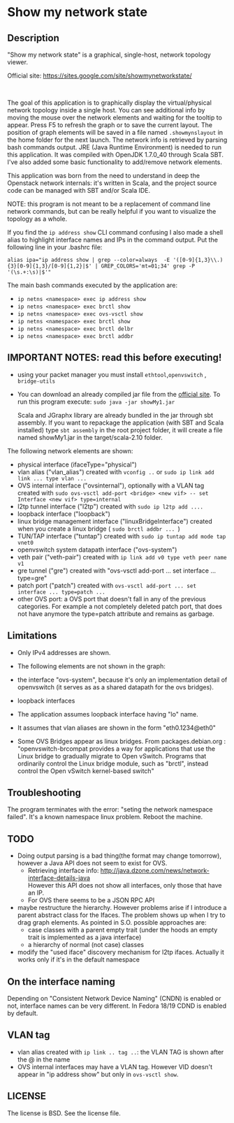 Show my network state
=====================


Description
-----------

"Show my network state" is a graphical, single-host, network topology viewer.

Official site: https://sites.google.com/site/showmynetworkstate/

<br>


The goal of this application is to graphically display the virtual/physical network topology inside a single host.
You can see additional info by moving the mouse over the network elements and waiting for the tooltip to appear.
Press F5 to refresh the graph or to save the current layout. The position of graph elements will be saved in a file named `.showmynslayout` in the home folder for the next launch. The network info is retrieved by parsing bash commands output. JRE (Java Runtime Environment) is  needed to run this application. It was compiled with OpenJDK 1.7.0_40 through Scala SBT. I've also added some basic functionality to add/remove network elements.



This application was born from the need to understand in deep the Openstack network internals: it's written in Scala, and the project source code can be managed with SBT and/or Scala IDE. 

NOTE: this program is not meant to be a replacement of command line network commands, but can be really helpful if you want to visualize the topology as a whole.


If you find the `ip address show` CLI command confusing I also made a shell alias to highlight interface names and IPs in the command output.
Put the following line in your .bashrc file:

`alias ipa="ip address show | grep --color=always  -E '([0-9]{1,3}\\.){3}[0-9]{1,3}/[0-9]{1,2}|$' | GREP_COLORS='mt=01;34' grep -P '(\s.+:\s)|$'"`


The main bash commands executed by the application are:

* `ip netns <namespace> exec ip address show`
* `ip netns <namespace> exec brctl show`
* `ip netns <namespace> exec ovs-vsctl show`
* `ip netns <namespace> exec brctl show`
* `ip netns <namespace> exec brctl delbr`
* `ip netns <namespace> exec brctl addbr`




IMPORTANT NOTES: read  this before executing!
---------------------------------------------

 

* using your packet manager you must install `ethtool`,`openvswitch` , `bridge-utils`

*  You can download an already compiled jar file from the [official site](https://sites.google.com/site/showmynetworkstate/). To run this program execute: 
     `sudo java -jar showMy1.jar`

   Scala and JGraphx library are already bundled in the jar through sbt assembly. If you want to repackage the application (with SBT and Scala installed) type `sbt assembly` in the root project folder, it will create a file named showMy1.jar in the target/scala-2.10  folder.
   


The following network elements are shown:

 * physical interface (ifaceType="physical") 
 * vlan alias ("vlan_alias")   created with `vconfig ..` or `sudo ip link add link ... type vlan ...` 
 * OVS internal interface ("ovsinternal"), optionally with a VLAN tag  created with `sudo ovs-vsctl add-port <bridge> <new vif> -- set Interface <new vif> type=internal`
 * l2tp tunnel interface ("l2tp")   created with `sudo ip l2tp add ....`
 * loopback interface ("loopback") 
 * linux bridge management interface ("linuxBridgeInterface")   created when you create a linux bridge ( `sudo brctl addbr ... `)
 * TUN/TAP interface ("tuntap")  created with `sudo ip tuntap add mode tap vnet0`
 * openvswitch system datapath interface ("ovs-system")		
 * veth pair ("veth-pair")  created with `ip link add v0 type veth peer name v1`
 * gre tunnel ("gre")  created with "ovs-vsctl add-port ... set interface ... type=gre"
 * patch port  ("patch")   created with `ovs-vsctl add-port ... set interface ... type=patch ...`
 * other OVS port: a OVS port that doesn't fall in any of the previous categories. For example a not completely deleted patch port, that does not have anymore the type=patch attribute and  remains as garbage.



 
Limitations
-----------

* Only IPv4 addresses are shown. 

* The following elements are not shown in the graph:
 * the interface "ovs-system", because it's only an implementation detail of openvswitch (it serves as as a shared datapath for the ovs bridges).
 * loopback interfaces

* The application assumes loopback interface having  "lo" name.
* It assumes that vlan aliases are shown in the form "eth0.1234@eth0"


* Some OVS Bridges appear as linux bridges.
From packages.debian.org : 
"openvswitch-brcompat provides a way for applications that use the Linux bridge to gradually migrate to Open vSwitch. Programs that ordinarily control the Linux bridge module, such as "brctl", instead control the Open vSwitch kernel-based switch"


Troubleshooting
--------
The program terminates with the error: "seting the network namespace failed". 
It's a known namespace linux problem. Reboot the machine.

TODO
----

* Doing output parsing is a bad thing(the format may change tomorrow), however a Java API does not seem to exist for OVS. 
  * Retrieving interface info: http://java.dzone.com/news/network-interface-details-java   
    However this API does not show all interfaces, only those that have an IP.
  * For OVS there seems to be a JSON RPC API
* maybe restructure the hierarchy. However problems arise if I introduce a parent abstract class for the Ifaces. The problem shows up when I try to drag graph elements.  As pointed in S.O. possible approaches are: 
  * case classes with a parent empty trait (under the hoods an empty trait is implemented as a java interface)
  * a hierarchy of normal (not case) classes 
* modify the "used iface" discovery mechanism for l2tp ifaces. Actually it works only if it's in the default namespace
 

On the interface naming
-----------------------
Depending on  "Consistent Network Device Naming" (CNDN) is enabled or not, interface names can be very different. 
In Fedora 18/19 CDND  is enabled by default.



VLAN tag
--------
* vlan alias created with `ip link .. tag ..`: the VLAN TAG is shown after the @ in the name
* OVS internal interfaces may have a VLAN tag. However VID doesn't appear in "ip address show" but only in `ovs-vsctl show`.


	
	
LICENSE 
-------
The license is BSD. See the license file.	
	
	



